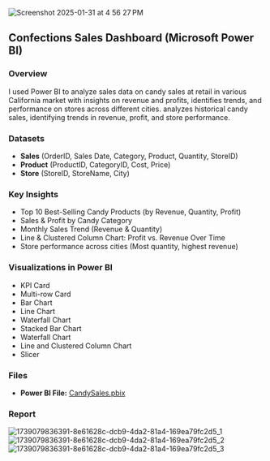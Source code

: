 
![Screenshot 2025-01-31 at 4 56 27 PM](https://github.com/user-attachments/assets/8f396ef7-d2bc-4dc4-bb09-ff2e8c5e58ab)



## Confections Sales Dashboard (Microsoft Power BI) 
### Overview  
I used Power BI to analyze sales data on candy sales at retail in various California market with insights on revenue and profits, identifies trends, and performance on stores across different cities. analyzes historical candy sales, identifying trends in revenue, profit, and store performance.   

### Datasets
- **Sales** (OrderID, Sales Date, Category, Product, Quantity, StoreID)
- **Product** (ProductID, CategoryID, Cost, Price)
- **Store** (StoreID, StoreName, City)


### Key Insights  
- Top 10 Best-Selling Candy Products (by Revenue, Quantity, Profit)
- Sales & Profit by Candy Category
- Monthly Sales Trend (Revenue & Quantity)
- Line & Clustered Column Chart: Profit vs. Revenue Over Time
- Store performance across cities (Most quantity, highest revenue)

### Visualizations in Power BI
- KPI Card
- Multi-row Card
- Bar Chart
- Line Chart
- Waterfall Chart
- Stacked Bar Chart
- Waterfall Chart
- Line and Clustered Column Chart
- Slicer
 

### Files  
- **Power BI File:** [CandySales.pbix](CandySales.pbix)

### Report
 
![1739079836391-8e61628c-dcb9-4da2-81a4-169ea79fc2d5_1](https://github.com/user-attachments/assets/45cec2e7-3c92-4282-b28c-92f15b755599)
![1739079836391-8e61628c-dcb9-4da2-81a4-169ea79fc2d5_2](https://github.com/user-attachments/assets/a537d382-fed8-4dc2-9948-9d2b7bc4084b)
![1739079836391-8e61628c-dcb9-4da2-81a4-169ea79fc2d5_3](https://github.com/user-attachments/assets/c4ee4bac-e2b8-42d6-9665-d3f8a2f95ceb)


 

